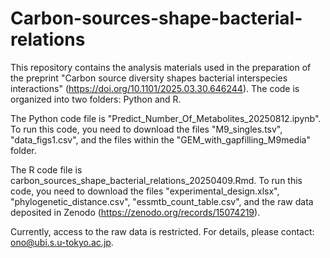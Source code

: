 # Carbon-sources-shape-bacterial-relations
This repository contains the analysis materials used in the preparation of the preprint "Carbon source diversity shapes bacterial interspecies interactions" (https://doi.org/10.1101/2025.03.30.646244).
The code is organized into two folders: Python and R.

The Python code file is "Predict_Number_Of_Metabolites_20250812.ipynb".
To run this code, you need to download the files "M9_singles.tsv", "data_figs1.csv", and the files within the "GEM_with_gapfilling_M9media" folder.

The R code file is carbon_sources_shape_bacterial_relations_20250409.Rmd.
To run this code, you need to download the files "experimental_design.xlsx", "phylogenetic_distance.csv", "essmtb_count_table.csv", and the raw data deposited in Zenodo (https://zenodo.org/records/15074219).

Currently, access to the raw data is restricted.
For details, please contact: ono@ubi.s.u-tokyo.ac.jp.
